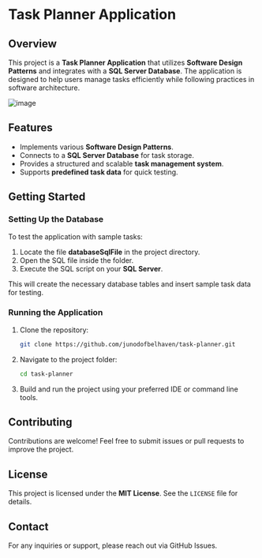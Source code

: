 # Task Planner Application

## Overview

This project is a **Task Planner Application** that utilizes **Software Design Patterns** and integrates with a **SQL Server Database**. The application is designed to help users manage tasks efficiently while following practices in software architecture.

![image](https://github.com/user-attachments/assets/cef9889e-9e9c-47f0-92fc-5a46fa5994af)


## Features

- Implements various **Software Design Patterns**.
- Connects to a **SQL Server Database** for task storage.
- Provides a structured and scalable **task management system**.
- Supports **predefined task data** for quick testing.

## Getting Started

### Setting Up the Database

To test the application with sample tasks:

1. Locate the file **databaseSqlFile** in the project directory.
2. Open the SQL file inside the folder.
3. Execute the SQL script on your **SQL Server**.

This will create the necessary database tables and insert sample task data for testing.

### Running the Application

1. Clone the repository:
   ```sh
   git clone https://github.com/junodofbelhaven/task-planner.git
   ```
2. Navigate to the project folder:
   ```sh
   cd task-planner
   ```
3. Build and run the project using your preferred IDE or command line tools.

## Contributing

Contributions are welcome! Feel free to submit issues or pull requests to improve the project.

## License

This project is licensed under the **MIT License**. See the `LICENSE` file for details.

## Contact

For any inquiries or support, please reach out via GitHub Issues.

